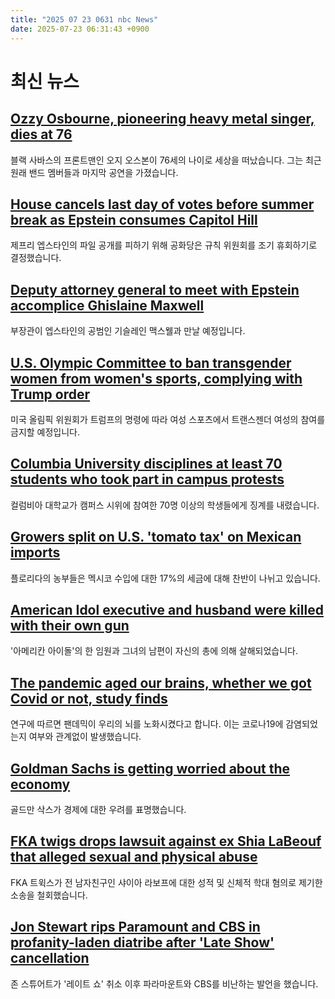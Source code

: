```yaml
---
title: "2025 07 23 0631 nbc News"
date: 2025-07-23 06:31:43 +0900
---
```


# 최신 뉴스

## [Ozzy Osbourne, pioneering heavy metal singer, dies at 76](https://www.nbcnews.com/news/obituaries/ozzy-osbourne-pioneering-heavy-metal-singer-black-sabbath-frontman-die-rcna42423)  
블랙 사바스의 프론트맨인 오지 오스본이 76세의 나이로 세상을 떠났습니다. 그는 최근 원래 밴드 멤버들과 마지막 공연을 가졌습니다.

## [House cancels last day of votes before summer break as Epstein consumes Capitol Hill](https://www.nbcnews.com/politics/congress/house-cancels-votes-fight-jeffrey-epstein-files-rcna220238)  
제프리 엡스타인의 파일 공개를 피하기 위해 공화당은 규칙 위원회를 조기 휴회하기로 결정했습니다.

## [Deputy attorney general to meet with Epstein accomplice Ghislaine Maxwell](https://www.nbcnews.com/politics/justice-department/deputy-attorney-general-meet-epstein-accomplice-ghislaine-maxwell-rcna219652)  
부장관이 엡스타인의 공범인 기슬레인 맥스웰과 만날 예정입니다.

## [U.S. Olympic Committee to ban transgender women from women's sports, complying with Trump order](https://www.nbcnews.com/sports/olympics/us-olympic-paralympic-committee-will-comply-trumps-ban-transgender-wom-rcna220369)  
미국 올림픽 위원회가 트럼프의 명령에 따라 여성 스포츠에서 트랜스젠더 여성의 참여를 금지할 예정입니다.

## [Columbia University disciplines at least 70 students who took part in campus protests](https://www.nbcnews.com/news/us-news/columbia-university-disciplines-students-campus-protests-rcna220283)  
컬럼비아 대학교가 캠퍼스 시위에 참여한 70명 이상의 학생들에게 징계를 내렸습니다.

## [Growers split on U.S. 'tomato tax' on Mexican imports](https://www.nbcnews.com/news/us-news/trump-tariffs-tomato-tax-farmers-florida-trade-mexico-texas-arizona-rcna219695)  
플로리다의 농부들은 멕시코 수입에 대한 17%의 세금에 대해 찬반이 나뉘고 있습니다.

## [American Idol executive and husband were killed with their own gun](https://www.nbcnews.com/news/us-news/suspect-killings-american-idol-supervisor-husband-allegedly-used-gun-rcna220222)  
'아메리칸 아이돌'의 한 임원과 그녀의 남편이 자신의 총에 의해 살해되었습니다.

## [The pandemic aged our brains, whether we got Covid or not, study finds](https://www.nbcnews.com/health/health-news/covid-pandemic-accelerated-brain-aging-study-rcna220048)  
연구에 따르면 팬데믹이 우리의 뇌를 노화시켰다고 합니다. 이는 코로나19에 감염되었는지 여부와 관계없이 발생했습니다.

## [Goldman Sachs is getting worried about the economy](https://www.nbcnews.com/business/economy/goldman-sachs-getting-worried-economy-rcna220311)  
골드만 삭스가 경제에 대한 우려를 표명했습니다.

## [FKA twigs drops lawsuit against ex Shia LaBeouf that alleged sexual and physical abuse](https://www.nbcnews.com/pop-culture/pop-culture-news/fka-twigs-drops-lawsuit-ex-shia-labeouf-alleged-sexual-physical-abuse-rcna220291)  
FKA 트윅스가 전 남자친구인 샤이아 라보프에 대한 성적 및 신체적 학대 혐의로 제기한 소송을 철회했습니다.

## [Jon Stewart rips Paramount and CBS in profanity-laden diatribe after 'Late Show' cancellation](https://www.nbcnews.com/pop-culture/tv/jon-stewart-rips-paramount-cbs-diatribe-cancellation-colbert-late-show-rcna220144)  
존 스튜어트가 '레이트 쇼' 취소 이후 파라마운트와 CBS를 비난하는 발언을 했습니다.